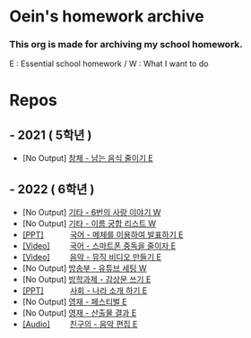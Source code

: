 # Oein's homework archive

### This org is made for archiving my school homework.

E : Essential school homework / W : What I want to do

# Repos
## - 2021 ( 5학년 )
 - [No Output] [창체 - 남는 음식 줄이기 E](https://github.com/oeiar/5grade-changche-ads-homework)

## - 2022 ( 6학년 )
 - [No Output] [기타 - 6번의 사랑 이야기 W](https://github.com/oeiar/6grade-others-no6-love-story)
 - [No Output] [기타 - 이름 궁합 리스트 W](https://github.com/oeiar/6grade-personal-name-percent)
 - [[PPT]](https://github.com/oeiar/6grade-korean-ppt/blob/main/%EB%8C%80%ED%86%B5%EB%A0%B9%EB%B0%9C%ED%91%9C%20ppt_%EC%B5%9C%EC%A2%85_%EC%B5%9C%EC%A2%85_%EC%B5%9C%EC%A2%85%EC%9D%98%20%EC%B5%9C%EC%A2%85_%EC%A7%84%EC%A7%9C%20%EC%B5%9C%EC%A2%85.pptx)&nbsp;&nbsp;&nbsp;&nbsp;&nbsp;&nbsp;&nbsp;&nbsp;&nbsp;&nbsp;&nbsp;&nbsp;[국어 - 메체를 이용하여 발표하기 E](https://github.com/oeiar/6grade-korean-ppt)
 - [[Video]](https://github.com/oeiar/6grade-korean-class-ads-homework/releases/tag/0.0.1)&nbsp;&nbsp;&nbsp;&nbsp;&nbsp;&nbsp;&nbsp;&nbsp;&nbsp;[국어 - 스마트폰 중독을 줄이자 E](https://github.com/oeiar/6grade-korean-class-ads-homework)
 - [[Video]](https://github.com/oeiar/6grade-music-music-video-homework/blob/main/Outs/202207181013RRFN.mp4)&nbsp;&nbsp;&nbsp;&nbsp;&nbsp;&nbsp;&nbsp;&nbsp;&nbsp;[음악 - 뮤직 비디오 만들기 E](https://github.com/oeiar/6grade-music-music-video-homework)
 - [No Output] [방송부 - 유튜브 세팅 W](https://github.com/oeiar/6grade-broadcast-broadcast-infos)
 - [No Output] [방학과제 - 감상문 쓰기 E](https://github.com/oeiar/6grade-book-reading)
 - [[PPT]](https://github.com/oeiar/6grade-social-country-ads/blob/main/%EC%B4%886_%EC%82%AC%ED%9A%8C_%EB%82%98%EB%9D%BC_%EB%B0%9C%ED%91%9C.pptx)&nbsp;&nbsp;&nbsp;&nbsp;&nbsp;&nbsp;&nbsp;&nbsp;&nbsp;&nbsp;&nbsp;&nbsp;[사회 - 나라 소개 하기 E](https://github.com/oeiar/6grade-social-country-ads)
 - [No Output] [영재 - 페스티벌 E](https://github.com/oeiar/6grade-young-jae)
 - [No Output] [영재 - 산출물 결과 E](https://github.com/oeiar/6grade-youngjae-test-result)
  - [[Audio]](https://github.com/oeiar/6grade-friend-music-mixing/blob/main/7777777777.mp3)&nbsp;&nbsp;&nbsp;&nbsp;&nbsp;&nbsp;&nbsp;&nbsp;&nbsp;[친구의  - 음악 편집 E](https://github.com/oeiar/6grade-friend-music-mixing)

